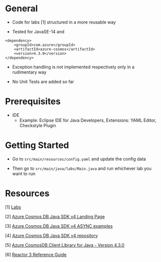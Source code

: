 # General

- Code for labs [1] structured in a more reusable way

- Tested for JavaSE-14 and

```
<dependency>
	<groupId>com.azure</groupId>
	<artifactId>azure-cosmos</artifactId>
	<version>4.3.0</version>
</dependency>
```

- Exception handling is not implemented respectively only in a rudimentary way

- No Unit Tests are added so far


# Prerequisites

- IDE
    - Example: Eclipse IDE for Java Developers, Extensions: YAML Editor, Checkstyle Plugin


# Getting Started

- Go to `src/main/resources/config.yaml` and update the config data

- Then go to `src/main/java/labs/Main.java` and run whichever lab you want to run



# Resources

[1] [Labs](https://github.com/AzureCosmosDB/labs)

[2] [Azure Cosmos DB Java SDK v4 Landing Page](https://docs.microsoft.com/en-us/azure/cosmos-db/sql-api-sdk-java-v4)

[3] [Azure Cosmos DB Java SDK v4 ASYNC examples](https://github.com/Azure-Samples/azure-cosmos-java-sql-api-samples/blob/master/src/main/java/com/azure/cosmos/examples/crudquickstart/async/SampleCRUDQuickstartAsync.java)

[4] [Azure Cosmos DB Java SDK v4 repository](https://github.com/Azure/azure-sdk-for-java/tree/master/sdk/cosmos/azure-cosmos)

[5] [Azure CosmosDB Client Library for Java - Version 4.3.0](https://docs.microsoft.com/en-us/java/api/overview/azure/cosmos-readme?view=azure-java-stable)

[6] [Reactor 3 Reference Guide](https://projectreactor.io/docs/core/release/reference/)